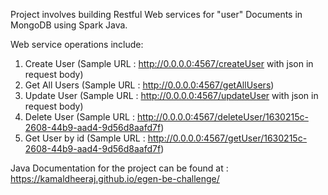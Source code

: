 Project involves building Restful Web services for "user" Documents in MongoDB using Spark Java.

Web service operations include:
  1. Create User    (Sample URL : http://0.0.0.0:4567/createUser with json in request body)
  2. Get All Users  (Sample URL : http://0.0.0.0:4567/getAllUsers)
  3. Update User    (Sample URL : http://0.0.0.0:4567/updateUser with json in request body)
  4. Delete User    (Sample URL : http://0.0.0.0:4567/deleteUser/1630215c-2608-44b9-aad4-9d56d8aafd7f)
  5. Get User by id (Sample URL : http://0.0.0.0:4567/getUser/1630215c-2608-44b9-aad4-9d56d8aafd7f)

Java Documentation for the project can be found at :  https://kamaldheeraj.github.io/egen-be-challenge/
